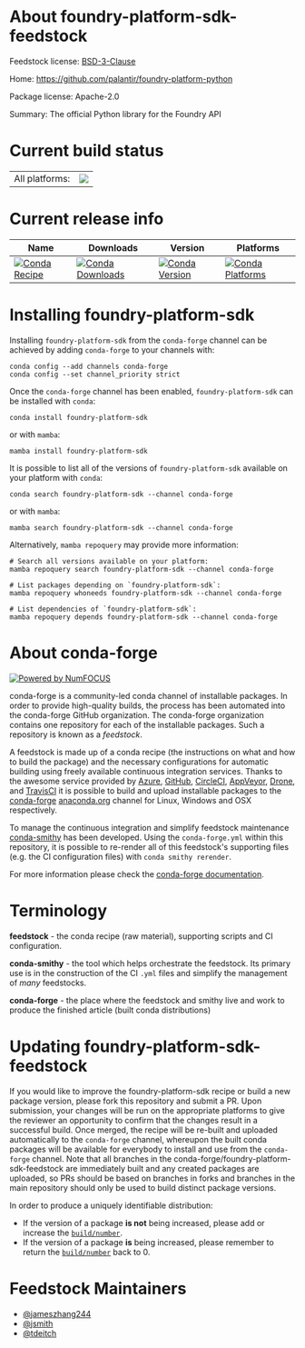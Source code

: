 About foundry-platform-sdk-feedstock
====================================

Feedstock license: [BSD-3-Clause](https://github.com/conda-forge/foundry-platform-sdk-feedstock/blob/main/LICENSE.txt)

Home: https://github.com/palantir/foundry-platform-python

Package license: Apache-2.0

Summary: The official Python library for the Foundry API

Current build status
====================

<table><tr><td>All platforms:</td>
    <td>
      <a href="https://dev.azure.com/conda-forge/feedstock-builds/_build/latest?definitionId=22763&branchName=main">
        <img src="https://dev.azure.com/conda-forge/feedstock-builds/_apis/build/status/foundry-platform-sdk-feedstock?branchName=main">
      </a>
    </td>
  </tr>
</table>

Current release info
====================

| Name | Downloads | Version | Platforms |
| --- | --- | --- | --- |
| [![Conda Recipe](https://img.shields.io/badge/recipe-foundry--platform--sdk-green.svg)](https://anaconda.org/conda-forge/foundry-platform-sdk) | [![Conda Downloads](https://img.shields.io/conda/dn/conda-forge/foundry-platform-sdk.svg)](https://anaconda.org/conda-forge/foundry-platform-sdk) | [![Conda Version](https://img.shields.io/conda/vn/conda-forge/foundry-platform-sdk.svg)](https://anaconda.org/conda-forge/foundry-platform-sdk) | [![Conda Platforms](https://img.shields.io/conda/pn/conda-forge/foundry-platform-sdk.svg)](https://anaconda.org/conda-forge/foundry-platform-sdk) |

Installing foundry-platform-sdk
===============================

Installing `foundry-platform-sdk` from the `conda-forge` channel can be achieved by adding `conda-forge` to your channels with:

```
conda config --add channels conda-forge
conda config --set channel_priority strict
```

Once the `conda-forge` channel has been enabled, `foundry-platform-sdk` can be installed with `conda`:

```
conda install foundry-platform-sdk
```

or with `mamba`:

```
mamba install foundry-platform-sdk
```

It is possible to list all of the versions of `foundry-platform-sdk` available on your platform with `conda`:

```
conda search foundry-platform-sdk --channel conda-forge
```

or with `mamba`:

```
mamba search foundry-platform-sdk --channel conda-forge
```

Alternatively, `mamba repoquery` may provide more information:

```
# Search all versions available on your platform:
mamba repoquery search foundry-platform-sdk --channel conda-forge

# List packages depending on `foundry-platform-sdk`:
mamba repoquery whoneeds foundry-platform-sdk --channel conda-forge

# List dependencies of `foundry-platform-sdk`:
mamba repoquery depends foundry-platform-sdk --channel conda-forge
```


About conda-forge
=================

[![Powered by
NumFOCUS](https://img.shields.io/badge/powered%20by-NumFOCUS-orange.svg?style=flat&colorA=E1523D&colorB=007D8A)](https://numfocus.org)

conda-forge is a community-led conda channel of installable packages.
In order to provide high-quality builds, the process has been automated into the
conda-forge GitHub organization. The conda-forge organization contains one repository
for each of the installable packages. Such a repository is known as a *feedstock*.

A feedstock is made up of a conda recipe (the instructions on what and how to build
the package) and the necessary configurations for automatic building using freely
available continuous integration services. Thanks to the awesome service provided by
[Azure](https://azure.microsoft.com/en-us/services/devops/), [GitHub](https://github.com/),
[CircleCI](https://circleci.com/), [AppVeyor](https://www.appveyor.com/),
[Drone](https://cloud.drone.io/welcome), and [TravisCI](https://travis-ci.com/)
it is possible to build and upload installable packages to the
[conda-forge](https://anaconda.org/conda-forge) [anaconda.org](https://anaconda.org/)
channel for Linux, Windows and OSX respectively.

To manage the continuous integration and simplify feedstock maintenance
[conda-smithy](https://github.com/conda-forge/conda-smithy) has been developed.
Using the ``conda-forge.yml`` within this repository, it is possible to re-render all of
this feedstock's supporting files (e.g. the CI configuration files) with ``conda smithy rerender``.

For more information please check the [conda-forge documentation](https://conda-forge.org/docs/).

Terminology
===========

**feedstock** - the conda recipe (raw material), supporting scripts and CI configuration.

**conda-smithy** - the tool which helps orchestrate the feedstock.
                   Its primary use is in the construction of the CI ``.yml`` files
                   and simplify the management of *many* feedstocks.

**conda-forge** - the place where the feedstock and smithy live and work to
                  produce the finished article (built conda distributions)


Updating foundry-platform-sdk-feedstock
=======================================

If you would like to improve the foundry-platform-sdk recipe or build a new
package version, please fork this repository and submit a PR. Upon submission,
your changes will be run on the appropriate platforms to give the reviewer an
opportunity to confirm that the changes result in a successful build. Once
merged, the recipe will be re-built and uploaded automatically to the
`conda-forge` channel, whereupon the built conda packages will be available for
everybody to install and use from the `conda-forge` channel.
Note that all branches in the conda-forge/foundry-platform-sdk-feedstock are
immediately built and any created packages are uploaded, so PRs should be based
on branches in forks and branches in the main repository should only be used to
build distinct package versions.

In order to produce a uniquely identifiable distribution:
 * If the version of a package **is not** being increased, please add or increase
   the [``build/number``](https://docs.conda.io/projects/conda-build/en/latest/resources/define-metadata.html#build-number-and-string).
 * If the version of a package **is** being increased, please remember to return
   the [``build/number``](https://docs.conda.io/projects/conda-build/en/latest/resources/define-metadata.html#build-number-and-string)
   back to 0.

Feedstock Maintainers
=====================

* [@jameszhang244](https://github.com/jameszhang244/)
* [@jsmith](https://github.com/jsmith/)
* [@tdeitch](https://github.com/tdeitch/)


<!-- dummy commit to enable rerendering -->

